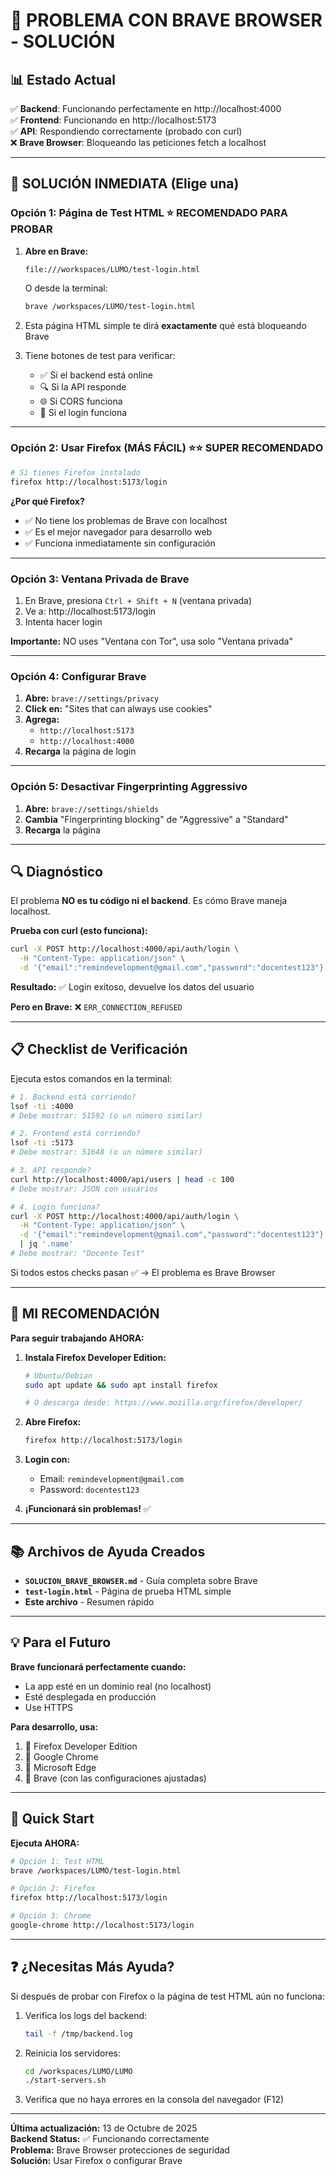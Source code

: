 # 🦁 PROBLEMA CON BRAVE BROWSER - SOLUCIÓN

## 📊 Estado Actual

✅ **Backend**: Funcionando perfectamente en http://localhost:4000  
✅ **Frontend**: Funcionando en http://localhost:5173  
✅ **API**: Respondiendo correctamente (probado con curl)  
❌ **Brave Browser**: Bloqueando las peticiones fetch a localhost

---

## 🎯 SOLUCIÓN INMEDIATA (Elige una)

### Opción 1: Página de Test HTML ⭐ RECOMENDADO PARA PROBAR

1. **Abre en Brave:**
   ```
   file:///workspaces/LUMO/test-login.html
   ```
   
   O desde la terminal:
   ```bash
   brave /workspaces/LUMO/test-login.html
   ```

2. Esta página HTML simple te dirá **exactamente** qué está bloqueando Brave

3. Tiene botones de test para verificar:
   - ✅ Si el backend está online
   - 🔍 Si la API responde
   - 🌐 Si CORS funciona
   - 🔐 Si el login funciona

---

### Opción 2: Usar Firefox (MÁS FÁCIL) ⭐⭐ SUPER RECOMENDADO

```bash
# Si tienes Firefox instalado
firefox http://localhost:5173/login
```

**¿Por qué Firefox?**
- ✅ No tiene los problemas de Brave con localhost
- ✅ Es el mejor navegador para desarrollo web
- ✅ Funciona inmediatamente sin configuración

---

### Opción 3: Ventana Privada de Brave

1. En Brave, presiona `Ctrl + Shift + N` (ventana privada)
2. Ve a: http://localhost:5173/login
3. Intenta hacer login

**Importante:** NO uses "Ventana con Tor", usa solo "Ventana privada"

---

### Opción 4: Configurar Brave

1. **Abre:** `brave://settings/privacy`
2. **Click en:** "Sites that can always use cookies"
3. **Agrega:**
   - `http://localhost:5173`
   - `http://localhost:4000`
4. **Recarga** la página de login

---

### Opción 5: Desactivar Fingerprinting Aggressivo

1. **Abre:** `brave://settings/shields`
2. **Cambia** "Fingerprinting blocking" de "Aggressive" a "Standard"
3. **Recarga** la página

---

## 🔍 Diagnóstico

El problema **NO es tu código ni el backend**. Es cómo Brave maneja localhost.

**Prueba con curl (esto funciona):**
```bash
curl -X POST http://localhost:4000/api/auth/login \
  -H "Content-Type: application/json" \
  -d '{"email":"remindevelopment@gmail.com","password":"docentest123"}'
```

**Resultado:** ✅ Login exitoso, devuelve los datos del usuario

**Pero en Brave:** ❌ `ERR_CONNECTION_REFUSED`

---

## 📋 Checklist de Verificación

Ejecuta estos comandos en la terminal:

```bash
# 1. Backend está corriendo?
lsof -ti :4000
# Debe mostrar: 51592 (o un número similar)

# 2. Frontend está corriendo?
lsof -ti :5173  
# Debe mostrar: 51648 (o un número similar)

# 3. API responde?
curl http://localhost:4000/api/users | head -c 100
# Debe mostrar: JSON con usuarios

# 4. Login funciona?
curl -X POST http://localhost:4000/api/auth/login \
  -H "Content-Type: application/json" \
  -d '{"email":"remindevelopment@gmail.com","password":"docentest123"}' \
  | jq '.name'
# Debe mostrar: "Docente Test"
```

Si todos estos checks pasan ✅ → El problema es Brave Browser

---

## 🎯 MI RECOMENDACIÓN

**Para seguir trabajando AHORA:**

1. **Instala Firefox Developer Edition:**
   ```bash
   # Ubuntu/Debian
   sudo apt update && sudo apt install firefox
   
   # O descarga desde: https://www.mozilla.org/firefox/developer/
   ```

2. **Abre Firefox:**
   ```bash
   firefox http://localhost:5173/login
   ```

3. **Login con:**
   - Email: `remindevelopment@gmail.com`
   - Password: `docentest123`

4. **¡Funcionará sin problemas!** ✅

---

## 📚 Archivos de Ayuda Creados

- **`SOLUCION_BRAVE_BROWSER.md`** - Guía completa sobre Brave
- **`test-login.html`** - Página de prueba HTML simple
- **Este archivo** - Resumen rápido

---

## 💡 Para el Futuro

**Brave funcionará perfectamente cuando:**
- La app esté en un dominio real (no localhost)
- Esté desplegada en producción
- Use HTTPS

**Para desarrollo, usa:**
1. 🥇 Firefox Developer Edition
2. 🥈 Google Chrome
3. 🥉 Microsoft Edge
4. 🦁 Brave (con las configuraciones ajustadas)

---

## 🚀 Quick Start

**Ejecuta AHORA:**

```bash
# Opción 1: Test HTML
brave /workspaces/LUMO/test-login.html

# Opción 2: Firefox
firefox http://localhost:5173/login

# Opción 3: Chrome
google-chrome http://localhost:5173/login
```

---

## ❓ ¿Necesitas Más Ayuda?

Si después de probar con Firefox o la página de test HTML aún no funciona:

1. Verifica los logs del backend:
   ```bash
   tail -f /tmp/backend.log
   ```

2. Reinicia los servidores:
   ```bash
   cd /workspaces/LUMO/LUMO
   ./start-servers.sh
   ```

3. Verifica que no haya errores en la consola del navegador (F12)

---

**Última actualización:** 13 de Octubre de 2025  
**Backend Status:** ✅ Funcionando correctamente  
**Problema:** Brave Browser protecciones de seguridad  
**Solución:** Usar Firefox o configurar Brave
